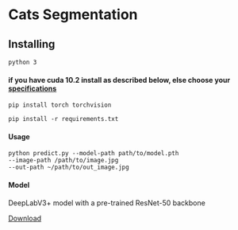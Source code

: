 # Cats Segmentation


## Installing

```
python 3
```
#### if you have cuda 10.2 install as described below, else choose your [specifications](https://pytorch.org/get-started/locally/) 
```
pip install torch torchvision 
```

```
pip install -r requirements.txt
```

#### Usage
```
python predict.py --model-path path/to/model.pth
--image-path /path/to/image.jpg 
--out-path ~/path/to/out_image.jpg
```
#### Model
DeepLabV3+ model with a pre-trained ResNet-50 backbone

[Download](https://drive.google.com/drive/folders/1rWRU9vOxrMFteM0ebc7LTW7oluRCiPoa?usp=sharing)








